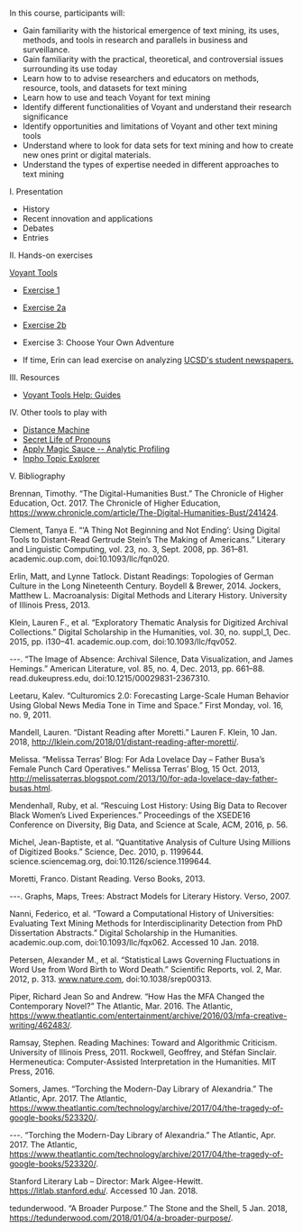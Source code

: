 In this course, participants will: 

* Gain familiarity with the historical emergence of text mining, its uses, methods, and tools in research and parallels in business and surveillance.
* Gain familiarity with the practical, theoretical, and controversial issues surrounding its use today
* Learn how to to advise researchers and educators on methods, resource, tools, and datasets for text mining
* Learn how to use and teach Voyant for text mining 
* Identify different functionalities of Voyant and understand their research significance
* Identify opportunities and limitations of Voyant and other text mining tools
* Understand where to look for data sets for text mining and how to create new ones print or digital materials. 
* Understand the types of expertise needed in different approaches to text mining 

I. Presentation
* History
* Recent innovation and applications
* Debates
* Entries

II. Hands-on exercises

[Voyant Tools](http://voyant-tools.org/)

* [Exercise 1](http://webapp1.dlib.indiana.edu/vwwp/view?docId=VAB7118.xml&doc.view=print)
* [Exercise 2a](http://webapp1.dlib.indiana.edu/vwwp/view?docId=VAB7170.xml&doc.view=print)
* [Exercise 2b](http://webapp1.dlib.indiana.edu/vwwp/view?docId=VAB7103.xml&doc.view=print)
* Exercise 3: Choose Your Own Adventure

* If time, Erin can lead exercise on analyzing [UCSD's student newspapers.](http://voyant-tools.org/?corpus=f83163bd6072101b4e4bd8c331428ad0)

III. Resources
* [Voyant Tools Help: Guides](http://voyant-tools.org/docs/#!/guide)

IV.  Other tools to play with

* [Distance Machine](http://distancemachine.org/text/pRbZXEmi)
* [Secret Life of Pronouns](http://www.secretlifeofpronouns.com/exercises.php)
* [Apply Magic Sauce -- Analytic Profiling](https://applymagicsauce.com/)
* [Inpho Topic Explorer](http://inphodata.cogs.indiana.edu/)


V.  Bibliography

Brennan, Timothy. “The Digital-Humanities Bust.” The Chronicle of Higher Education, Oct. 2017. The Chronicle of Higher Education, https://www.chronicle.com/article/The-Digital-Humanities-Bust/241424.

Clement, Tanya E. “‘A Thing Not Beginning and Not Ending’: Using Digital Tools to Distant-Read Gertrude Stein’s The Making of Americans.” Literary and Linguistic Computing, vol. 23, no. 3, Sept. 2008, pp. 361–81. academic.oup.com, doi:10.1093/llc/fqn020.

Erlin, Matt, and Lynne Tatlock. Distant Readings: Topologies of German Culture in the Long Nineteenth Century. Boydell & Brewer, 2014.
Jockers, Matthew L. Macroanalysis: Digital Methods and Literary History. University of Illinois Press, 2013.

Klein, Lauren F., et al. “Exploratory Thematic Analysis for Digitized Archival Collections.” Digital Scholarship in the Humanities, vol. 30, no. suppl_1, Dec. 2015, pp. i130–41. academic.oup.com, doi:10.1093/llc/fqv052.

---. “The Image of Absence: Archival Silence, Data Visualization, and James Hemings.” American Literature, vol. 85, no. 4, Dec. 2013, pp. 661–88. read.dukeupress.edu, doi:10.1215/00029831-2367310.

Leetaru, Kalev. “Culturomics 2.0: Forecasting Large-Scale Human Behavior Using Global News Media Tone in Time and Space.” First Monday, vol. 16, no. 9, 2011.

Mandell, Lauren. “Distant Reading after Moretti.” Lauren F. Klein, 10 Jan. 2018, http://lklein.com/2018/01/distant-reading-after-moretti/.

Melissa. “Melissa Terras’ Blog: For Ada Lovelace Day – Father Busa’s Female Punch Card Operatives.” Melissa Terras’ Blog, 15 Oct. 2013, http://melissaterras.blogspot.com/2013/10/for-ada-lovelace-day-father-busas.html.

Mendenhall, Ruby, et al. “Rescuing Lost History: Using Big Data to Recover Black Women’s Lived Experiences.” Proceedings of the XSEDE16 Conference on Diversity, Big Data, and Science at Scale, ACM, 2016, p. 56.

Michel, Jean-Baptiste, et al. “Quantitative Analysis of Culture Using Millions of Digitized Books.” Science, Dec. 2010, p. 1199644. science.sciencemag.org, doi:10.1126/science.1199644.

Moretti, Franco. Distant Reading. Verso Books, 2013.

---. Graphs, Maps, Trees: Abstract Models for Literary History. Verso, 2007.

Nanni, Federico, et al. “Toward a Computational History of Universities: Evaluating Text Mining Methods for Interdisciplinarity Detection from PhD Dissertation Abstracts.” Digital Scholarship in the Humanities. academic.oup.com, doi:10.1093/llc/fqx062. Accessed 10 Jan. 2018.

Petersen, Alexander M., et al. “Statistical Laws Governing Fluctuations in Word Use from Word Birth to Word Death.” Scientific Reports, vol. 2, Mar. 2012, p. 313. www.nature.com, doi:10.1038/srep00313.

Piper, Richard Jean So and Andrew. “How Has the MFA Changed the Contemporary Novel?” The Atlantic, Mar. 2016. The Atlantic, https://www.theatlantic.com/entertainment/archive/2016/03/mfa-creative-writing/462483/.

Ramsay, Stephen. Reading Machines: Toward and Algorithmic Criticism. University of Illinois Press, 2011.
Rockwell, Geoffrey, and Stéfan Sinclair. Hermeneutica: Computer-Assisted Interpretation in the Humanities. MIT Press, 2016.

Somers, James. “Torching the Modern-Day Library of Alexandria.” The Atlantic, Apr. 2017. The Atlantic, https://www.theatlantic.com/technology/archive/2017/04/the-tragedy-of-google-books/523320/.

---. “Torching the Modern-Day Library of Alexandria.” The Atlantic, Apr. 2017. The Atlantic, https://www.theatlantic.com/technology/archive/2017/04/the-tragedy-of-google-books/523320/.

Stanford Literary Lab – Director: Mark Algee-Hewitt. https://litlab.stanford.edu/. Accessed 10 Jan. 2018.

tedunderwood. “A Broader Purpose.” The Stone and the Shell, 5 Jan. 2018, https://tedunderwood.com/2018/01/04/a-broader-purpose/.

